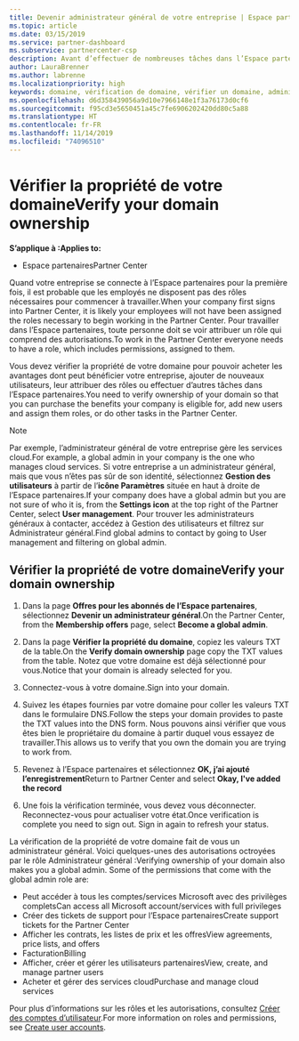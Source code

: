 ```yaml
---
title: Devenir administrateur général de votre entreprise | Espace partenaires
ms.topic: article
ms.date: 03/15/2019
ms.service: partner-dashboard
ms.subservice: partnercenter-csp
description: Avant d’effectuer de nombreuses tâches dans l’Espace partenaires, vous devez vérifier la propriété de votre domaine. Plusieurs tâches dans l’Espace partenaires nécessitent un administrateur général. Vous pouvez assumer ce rôle s’il n’est pas encore défini dans votre entreprise.
author: LauraBrenner
ms.author: labrenne
ms.localizationpriority: high
keywords: domaine, vérification de domaine, vérifier un domaine, administrateur général, rôles d’utilisateur, autorisations
ms.openlocfilehash: d6d358439056a9d10e7966148e1f3a76173d0cf6
ms.sourcegitcommit: f95cd3e5650451a45c7fe6906202420dd80c5a88
ms.translationtype: HT
ms.contentlocale: fr-FR
ms.lasthandoff: 11/14/2019
ms.locfileid: "74096510"
---
```

# <a name="verify-your-domain-ownership"></a><span data-ttu-id="ce15a-105">Vérifier la propriété de votre domaine</span><span class="sxs-lookup"><span data-stu-id="ce15a-105">Verify your domain ownership</span></span>

<span data-ttu-id="ce15a-106">**S’applique à :**</span><span class="sxs-lookup"><span data-stu-id="ce15a-106">**Applies to:**</span></span>

- <span data-ttu-id="ce15a-107">Espace partenaires</span><span class="sxs-lookup"><span data-stu-id="ce15a-107">Partner Center</span></span>

<span data-ttu-id="ce15a-108">Quand votre entreprise se connecte à l’Espace partenaires pour la première fois, il est probable que les employés ne disposent pas des rôles nécessaires pour commencer à travailler.</span><span class="sxs-lookup"><span data-stu-id="ce15a-108">When your company first signs into Partner Center, it is likely your employees will not have been assigned the roles necessary to begin working in the Partner Center.</span></span> <span data-ttu-id="ce15a-109">Pour travailler dans l’Espace partenaires, toute personne doit se voir attribuer un rôle qui comprend des autorisations.</span><span class="sxs-lookup"><span data-stu-id="ce15a-109">To work in the Partner Center everyone needs to have a role, which includes permissions, assigned to them.</span></span>  

<span data-ttu-id="ce15a-110">Vous devez vérifier la propriété de votre domaine pour pouvoir acheter les avantages dont peut bénéficier votre entreprise, ajouter de nouveaux utilisateurs, leur attribuer des rôles ou effectuer d’autres tâches dans l’Espace partenaires.</span><span class="sxs-lookup"><span data-stu-id="ce15a-110">You need to verify ownership of your domain so that you can purchase the benefits your company is eligible for, add new users and assign them roles, or do other tasks in the Partner Center.</span></span> 

>[!Note]
><span data-ttu-id="ce15a-111">Par exemple, l’administrateur général de votre entreprise gère les services cloud.</span><span class="sxs-lookup"><span data-stu-id="ce15a-111">For example, a global admin in your company is the one who manages cloud services.</span></span> <span data-ttu-id="ce15a-112">Si votre entreprise a un administrateur général, mais que vous n’êtes pas sûr de son identité, sélectionnez **Gestion des utilisateurs** à partir de l’**icône Paramètres** située en haut à droite de l’Espace partenaires.</span><span class="sxs-lookup"><span data-stu-id="ce15a-112">If your company does have a global admin but you are not sure of who it is, from the **Settings icon** at the top right of the Partner Center, select **User management**.</span></span> <span data-ttu-id="ce15a-113">Pour trouver les administrateurs généraux à contacter, accédez à Gestion des utilisateurs et filtrez sur Administrateur général.</span><span class="sxs-lookup"><span data-stu-id="ce15a-113">Find global admins to contact by going to User management and filtering on global admin.</span></span>

## <a name="verify-your-domain-ownership"></a><span data-ttu-id="ce15a-114">Vérifier la propriété de votre domaine</span><span class="sxs-lookup"><span data-stu-id="ce15a-114">Verify your domain ownership</span></span>

1. <span data-ttu-id="ce15a-115">Dans la page **Offres pour les abonnés de l’Espace partenaires**, sélectionnez **Devenir un administrateur général**.</span><span class="sxs-lookup"><span data-stu-id="ce15a-115">On the Partner Center, from the **Membership offers** page, select **Become a global admin**.</span></span> 

2. <span data-ttu-id="ce15a-116">Dans la page **Vérifier la propriété du domaine**, copiez les valeurs TXT de la table.</span><span class="sxs-lookup"><span data-stu-id="ce15a-116">On the **Verify domain ownership** page copy the TXT values from the table.</span></span> <span data-ttu-id="ce15a-117">Notez que votre domaine est déjà sélectionné pour vous.</span><span class="sxs-lookup"><span data-stu-id="ce15a-117">Notice that your domain is already selected for you.</span></span>

3. <span data-ttu-id="ce15a-118">Connectez-vous à votre domaine.</span><span class="sxs-lookup"><span data-stu-id="ce15a-118">Sign into your domain.</span></span> 

4. <span data-ttu-id="ce15a-119">Suivez les étapes fournies par votre domaine pour coller les valeurs TXT dans le formulaire DNS.</span><span class="sxs-lookup"><span data-stu-id="ce15a-119">Follow the steps your domain provides to paste the TXT values into the DNS form.</span></span>  <span data-ttu-id="ce15a-120">Nous pouvons ainsi vérifier que vous êtes bien le propriétaire du domaine à partir duquel vous essayez de travailler.</span><span class="sxs-lookup"><span data-stu-id="ce15a-120">This allows us to verify that you own the domain you are trying to work from.</span></span>

5. <span data-ttu-id="ce15a-121">Revenez à l’Espace partenaires et sélectionnez **OK, j’ai ajouté l’enregistrement**</span><span class="sxs-lookup"><span data-stu-id="ce15a-121">Return to Partner Center and select **Okay, I've added the record**</span></span>

6. <span data-ttu-id="ce15a-122">Une fois la vérification terminée, vous devez vous déconnecter. Reconnectez-vous pour actualiser votre état.</span><span class="sxs-lookup"><span data-stu-id="ce15a-122">Once verification is complete you need to sign out. Sign in again to refresh your status.</span></span> 

<span data-ttu-id="ce15a-123">La vérification de la propriété de votre domaine fait de vous un administrateur général. Voici quelques-unes des autorisations octroyées par le rôle Administrateur général :</span><span class="sxs-lookup"><span data-stu-id="ce15a-123">Verifying ownership of your domain also makes you a global admin. Some of the permissions that come with the global admin role are:</span></span>

- <span data-ttu-id="ce15a-124">Peut accéder à tous les comptes/services Microsoft avec des privilèges complets</span><span class="sxs-lookup"><span data-stu-id="ce15a-124">Can access all Microsoft account/services with full privileges</span></span> 
- <span data-ttu-id="ce15a-125">Créer des tickets de support pour l’Espace partenaires</span><span class="sxs-lookup"><span data-stu-id="ce15a-125">Create support tickets for the Partner Center</span></span>
- <span data-ttu-id="ce15a-126">Afficher les contrats, les listes de prix et les offres</span><span class="sxs-lookup"><span data-stu-id="ce15a-126">View agreements, price lists, and offers</span></span>
- <span data-ttu-id="ce15a-127">Facturation</span><span class="sxs-lookup"><span data-stu-id="ce15a-127">Billing</span></span>
- <span data-ttu-id="ce15a-128">Afficher, créer et gérer les utilisateurs partenaires</span><span class="sxs-lookup"><span data-stu-id="ce15a-128">View, create, and manage partner users</span></span>
- <span data-ttu-id="ce15a-129">Acheter et gérer des services cloud</span><span class="sxs-lookup"><span data-stu-id="ce15a-129">Purchase and manage cloud services</span></span>

<span data-ttu-id="ce15a-130">Pour plus d’informations sur les rôles et les autorisations, consultez [Créer des comptes d’utilisateur](create-user-accounts-and-set-permissions.md).</span><span class="sxs-lookup"><span data-stu-id="ce15a-130">For more information on roles and permissions, see [Create user accounts](create-user-accounts-and-set-permissions.md).</span></span> 